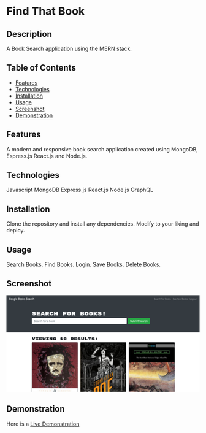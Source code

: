 # Find That Book

## Description
A Book Search application using the MERN stack.

## Table of Contents
* [Features](#features)
* [Technologies](#technologies)
* [Installation](#installation)
* [Usage](#usage)
* [Screenshot](#screenshot)
* [Demonstration](#demonstration)

## Features
A modern and responsive book search application created using MongoDB, Espress.js React.js and Node.js. 

## Technologies
Javascript
MongoDB
Express.js
React.js
Node.js
GraphQL

## Installation
Clone the repository and install any dependencies. Modify to your liking and deploy.

## Usage
Search Books.
Find Books.
Login.
Save Books.
Delete Books.

## Screenshot
![Find That Book](./screenshot.png)

## Demonstration
Here is a [Live Demonstration](https://faceless-find-that-book.herokuapp.com)
